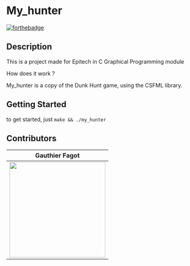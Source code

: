 # My_hunter
[![forthebadge](https://forthebadge.com/images/featured/featured-built-with-love.svg)](https://forthebadge.com)

## Description

This is a project made for Epitech in C Graphical Programming module

How does it work ?

My_hunter is a copy of the Dunk Hunt game, using the CSFML library.

## Getting Started

to get started, just ```make && ./my_hunter```


## Contributors
| Gauthier Fagot                                               
|-----------------------------------------------------------|
| <img src="https://github.com/gauthierfagot.png" width="250em"/> |
